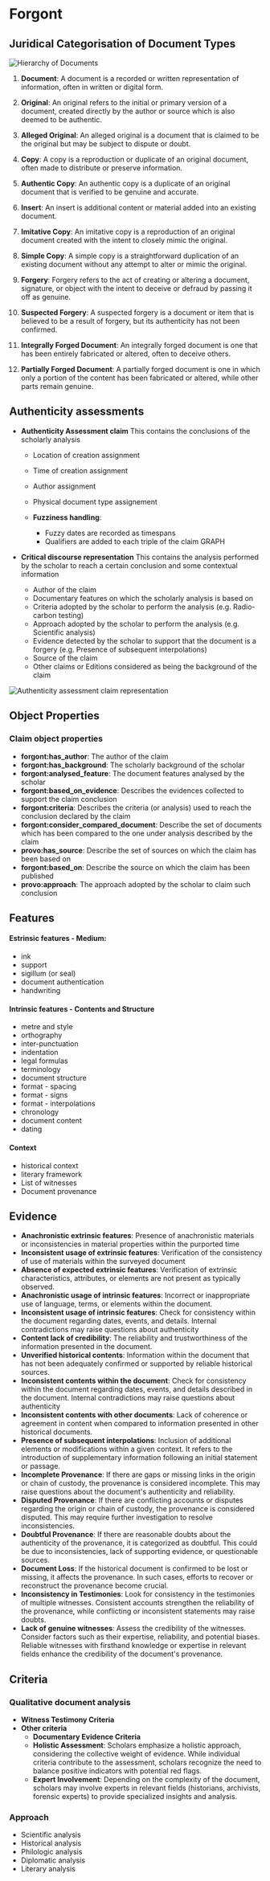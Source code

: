 # Forgont 

## Juridical Categorisation of Document Types

![Hierarchy of Documents](grafoo/document_definition.svg)

1. **Document**: A document is a recorded or written representation of information, often in written or digital form.

2. **Original**: An original refers to the initial or primary version of a document, created directly by the author or source which is also deemed to be authentic.

3. **Alleged Original**: An alleged original is a document that is claimed to be the original but may be subject to dispute or doubt.

5. **Copy**: A copy is a reproduction or duplicate of an original document, often made to distribute or preserve information.

6. **Authentic Copy**: An authentic copy is a duplicate of an original document that is verified to be genuine and accurate.

7. **Insert**: An insert is additional content or material added into an existing document.

8. **Imitative Copy**: An imitative copy is a reproduction of an original document created with the intent to closely mimic the original.

9. **Simple Copy**: A simple copy is a straightforward duplication of an existing document without any attempt to alter or mimic the original.

10. **Forgery**: Forgery refers to the act of creating or altering a document, signature, or object with the intent to deceive or defraud by passing it off as genuine.

11. **Suspected Forgery**: A suspected forgery is a document or item that is believed to be a result of forgery, but its authenticity has not been confirmed.

12. **Integrally Forged Document**: An integrally forged document is one that has been entirely fabricated or altered, often to deceive others.

13. **Partially Forged Document**: A partially forged document is one in which only a portion of the content has been fabricated or altered, while other parts remain genuine.

## Authenticity assessments 

- **Authenticity Assessment claim** This contains the conclusions of the scholarly analysis
  - Location of creation assignment
  - Time of creation assignment
  - Author assignment
  - Physical document type assignement

  - **Fuzziness handling**:
    - Fuzzy dates are recorded as timespans
    - Qualifiers are added to each triple of the claim GRAPH

- **Critical discourse representation** This contains the analysis performed by the scholar to reach a certain conclusion and some contextual information
  - Author of the claim
  - Documentary features on which the scholarly analysis is based on
  - Criteria adopted by the scholar to perform the analysis (e.g. Radio-carbon testing)
  - Approach adopted by the scholar to perform the analysis (e.g. Scientific analysis)
  - Evidence detected by the scholar to support that the document is a forgery (e.g. Presence of subsequent interpolations)
  - Source of the claim 
  - Other claims or Editions considered as being the background of the claim

![Authenticity assessment claim representation](grafoo/forgont-model.svg)

## Object Properties
### Claim object properties
- **forgont:has_author**: The author of the claim
- **forgont:has_background**: The scholarly background of the scholar
- **forgont:analysed_feature**: The document features analysed by the scholar
- **forgont:based_on_evidence**: Describes the evidences collected to support the claim conclusion 
- **forgont:criteria**: Describes the criteria (or analysis) used to reach the conclusion declared by the claim
- **forgont:consider_compared_document**: Describe the set of documents which has been compared to the one under analysis described by the claim
- **provo:has_source**: Describe the set of sources on which the claim has been based on
- **forgont:based_on**: Describe the source on which the claim has been published
- **provo:approach**: The approach adopted by the scholar to claim such conclusion

## Features
#### Estrinsic features - Medium:
- ink   
- support 
- sigillum (or seal)
- document authentication
- handwriting

#### Intrinsic features - Contents and Structure
- metre and style 
- orthography 
- inter-punctuation 
- indentation 
- legal formulas 
- terminology 
- document structure
- format - spacing 
- format - signs 
- format - interpolations
- chronology 
- document content
- dating

#### Context
- historical context
- literary framework
- List of witnesses
- Document provenance

## Evidence
  - **Anachronistic extrinsic features**: Presence of anachronistic materials or inconsistencies in material properties within the purported time
  - **Inconsistent usage of extrinsic features**: Verification of the consistency of use of materials within the surveyed document
  - **Absence of expected extrinsic features**: Verification of extrinsic characteristics, attributes, or elements are not present as typically observed.
  - **Anachronistic usage of intrinsic features**: Incorrect or inappropriate use of language, terms, or elements within the document.
  - **Inconsistent usage of intrinsic features**: Check for consistency within the document regarding dates, events, and details. Internal contradictions may raise questions about authenticity
  - **Content lack of credibility**:  The reliability and trustworthiness of the information presented in the document.
  - **Unverified historical contents**: Information within the document that has not been adequately confirmed or supported by reliable historical sources.
  - **Inconsistent contents within the document**: Check for consistency within the document regarding dates, events, and details described in the document. Internal contradictions may raise questions about authenticity
  - **Inconsistent contents with other documents**: Lack of coherence or agreement in content when compared to information presented in other historical documents.
  - **Presence of subsequent interpolations**: Inclusion of additional elements or modifications within a given context. It refers to the introduction of supplementary information following an initial statement or passage.
  - **Incomplete Provenance**: If there are gaps or missing links in the origin or chain of custody, the provenance is considered incomplete. This may raise questions about the document's authenticity and reliability.
  - **Disputed Provenance**: If there are conflicting accounts or disputes regarding the origin or chain of custody, the provenance is considered disputed. This may require further investigation to resolve inconsistencies.
  - **Doubtful Provenance**: If there are reasonable doubts about the authenticity of the provenance, it is categorized as doubtful. This could be due to inconsistencies, lack of supporting evidence, or questionable sources.
  - **Document Loss**: If the historical document is confirmed to be lost or missing, it affects the provenance. In such cases, efforts to recover or reconstruct the provenance become crucial.
  - **Inconsistency in Testimonies**: Look for consistency in the testimonies of multiple witnesses. Consistent accounts strengthen the reliability of the provenance, while conflicting or inconsistent statements may raise doubts.
  - **Lack of genuine witnesses**: Assess the credibility of the witnesses. Consider factors such as their expertise, reliability, and potential biases. Reliable witnesses with firsthand knowledge or expertise in relevant fields enhance the credibility of the document's provenance.

## Criteria
### Qualitative document analysis
- **Witness Testimony Criteria**
- **Other criteria**
  - **Documentary Evidence Criteria**
  - **Holistic Assessment**: Scholars emphasize a holistic approach, considering the collective weight of evidence. While individual criteria contribute to the assessment, scholars recognize the need to balance positive indicators with potential red flags.
  - **Expert Involvement**: Depending on the complexity of the document, scholars may involve experts in relevant fields (historians, archivists, forensic experts) to provide specialized insights and analysis.

### Approach
- Scientific analysis
- Historical analysis
- Philologic analysis
- Diplomatic analysis
- Literary analysis






